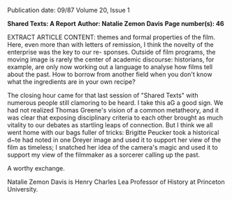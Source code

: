 Publication date: 09/87
Volume 20, Issue 1

**Shared Texts: A Report**
**Author: Natalie Zemon Davis**
**Page number(s): 46**

EXTRACT ARTICLE CONTENT:
themes and formal properties of the 
film. Here, even more than with letters 
of remission, I think the novelty of the 
enterprise was the key to our re-
sponses. Outside of film programs, the 
moving image is rarely the center of 
academic discourse: historians, for 
example, are only now working out a 
language to analyse how films tell 
about the past. How to borrow from 
another field when you don't know 
what the ingredients are in your own 
recipe? 

The closing hour came for that last 
session of "Shared Texts" with 
numerous people still clamoring to be 
heard. I take this aG a good sign. We 
had not realized Thomas Greene's 
vision of a common metatheory, and it 
was clear that exposing disciplinary 
criteria to each other brought as much 
vitality to our debates as startling leaps 
of connection. But I think we all went 
home with our bags fuller of tricks: 
Brigitte Peucker took a historical d~te 
had noted in one Dreyer image and 
used it to support her view of the film 
as timeless; I snatched her idea of the 
camera's magic and used it to support 
my view of the filmmaker as a sorcerer 
calling up the past. 

A 
worthy 
exchange. 

Natalie Zemon Davis is Henry Charles Lea 
Professor of History at Princeton University.